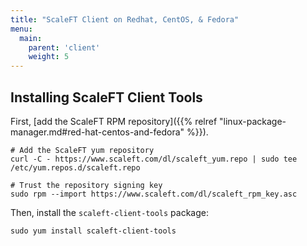 ```yaml
---
title: "ScaleFT Client on Redhat, CentOS, & Fedora"
menu:
  main:
    parent: 'client'
    weight: 5
---
```


## Installing ScaleFT Client Tools

First, [add the ScaleFT RPM repository]({{% relref "linux-package-manager.md#red-hat-centos-and-fedora" %}}).

```
# Add the ScaleFT yum repository
curl -C - https://www.scaleft.com/dl/scaleft_yum.repo | sudo tee /etc/yum.repos.d/scaleft.repo

# Trust the repository signing key
sudo rpm --import https://www.scaleft.com/dl/scaleft_rpm_key.asc
```

Then, install the `scaleft-client-tools` package:

```
sudo yum install scaleft-client-tools
```
